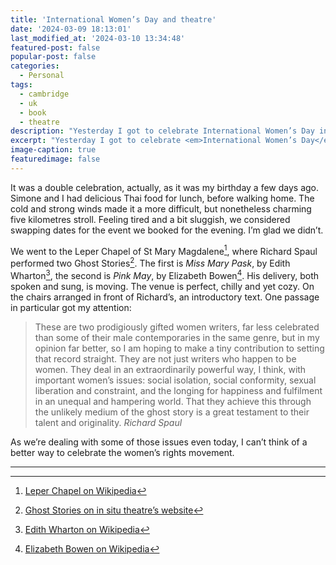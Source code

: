 ```yaml
---
title: 'International Women’s Day and theatre'
date: '2024-03-09 18:13:01'
last_modified_at: '2024-03-10 13:34:48'
featured-post: false
popular-post: false
categories:
  - Personal
tags:
  - cambridge
  - uk
  - book
  - theatre
description: "Yesterday I got to celebrate International Women’s Day in a pleasant and unexpected way."
excerpt: "Yesterday I got to celebrate <em>International Women’s Day</em> in a pleasant and unexpected way."
image-caption: true
featuredimage: false
---
```

It was a double celebration, actually, as it was my birthday a few days ago. Simone and I had delicious Thai food for lunch, before walking home. The cold and strong winds made it a more difficult, but nonetheless charming five kilometres stroll. Feeling tired and a bit sluggish, we considered swapping dates for the event we booked for the evening. I’m glad we didn’t.

We went to the Leper Chapel of St Mary Magdalene[^church], where Richard Spaul performed two Ghost Stories[^ghosts]. The first is _Miss Mary Pask_, by Edith Wharton[^wharton], the second is _Pink May_, by Elizabeth Bowen[^bowen]. His delivery, both spoken and sung, is moving. The venue is perfect, chilly and yet cozy. On the chairs arranged in front of Richard’s, an introductory text. One passage in particular got my attention:

> These are two prodigiously gifted women writers, far less celebrated than some of their male contemporaries in the same genre, but in my opinion far better, so I am hoping to make a tiny contribution to setting that record straight. They are not just writers who happen to be women. They deal in an extraordinarily powerful way, I think, with important women’s issues: social isolation, social conformity, sexual liberation and constraint, and the longing for happiness and fulfilment in an unequal and hampering world. That they achieve this through the unlikely medium of the ghost story is a great testament to their talent and originality.
> <cite>Richard Spaul</cite>

As we’re dealing with some of those issues even today, I can’t think of a better way to celebrate the women’s rights movement.

---
[^church]: [Leper Chapel on Wikipedia](https://en.wikipedia.org/wiki/Leper_Chapel%2C_Cambridge)
[^ghosts]: [Ghost Stories on in situ theatre’s website](https://insitutheatre.co.uk/portfolio/ghost-stories/)
[^wharton]: [Edith Wharton on Wikipedia](https://en.wikipedia.org/wiki/Edith_Wharton)
[^bowen]: [Elizabeth Bowen on Wikipedia](https://en.wikipedia.org/wiki/Elizabeth_Bowen#Short_story_collections)